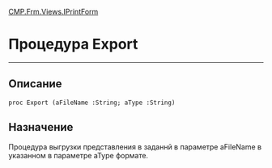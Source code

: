 ﻿---
Link: CMP.Frm.Views.IPrintForm.@Export
---

<!---  Навигация
[Имя проекта](#) :
-->
[CMP.Frm.Views.IPrintForm](Default)

# Процедура Export
---

## Описание

    proc Export (aFileName :String; aType :String)

<!--
## Аргументы{#Args}

### Аргумент1

Описание аргумента 1
-->

## Назначение

Процедура выгрузки представления в заданнй в параметре aFileName в указанном в параметре aType формате.

<!--
## Пример

    Export...
-->

